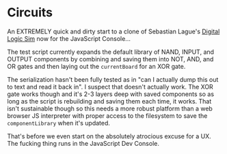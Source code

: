 # Circuits

An EXTREMELY quick and dirty start to a clone of Sebastian Lague's [Digital Logic Sim](https://sebastian.itch.io/digital-logic-sim) now for the JavaScript Console...

The test script currently expands the default library of NAND, INPUT, and OUTPUT components by combining and saving them into NOT, AND, and OR gates and then laying out the `currentBoard` for an XOR gate.

The serialization hasn't been fully tested as in "can I actually dump this out to text and read it back in".  I suspect that doesn't actually work.  The XOR gate works though and it's 2-3 layers deep with saved components so as long as the script is rebuilding and saving them each time, it works.  That isn't sustainable though so this needs a more robust platform than a web browser JS interpreter with proper access to the filesystem to save the `componentLibrary` when it's updated.

That's before we even start on the absolutely atrocious excuse for a UX.  The fucking thing runs in the JavaScript Dev Console.
